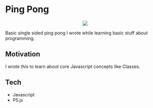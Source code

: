 # Ping Pong

 <p align="center">
<img src="https://user-images.githubusercontent.com/18065510/179807207-f3883304-f519-4d3c-b8f1-2ef4735b3b0f.gif">
</p>

Basic single sided ping pong I wrote while learning basic stuff about programming.

## Motivation

I wrote this to learn about core Javascript concepts like Classes.

## Tech

- Javascript
- P5.js
